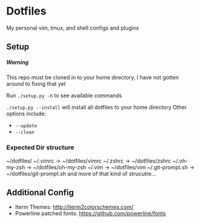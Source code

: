 # Dotfiles

My personal vim, tmux, and shell configs and plugins

## Setup

##### Warning
This repo must be cloned in to your home directory, I have not gotten around to fixing that yet

Run ```./setup.py -h``` to see available commands

```./setup.py --install``` will install all dotfiles to your home directory
Other options include:
* ```--update```
* ```--clean```

### Expected Dir structure
~/dotfiles/
~/.vimrc -> ~/dotfiles/vimrc
~/.zshrc -> ~/dotfiles/zshrc
~/.oh-my-zsh -> ~/dotfiles/oh-my-zsh
~/.vim -> ~/dotfiles/vim
~/.git-prompt.sh -> ~/dotfiles/git-prompt.sh
and more of that kind of strucutre...

## Additional Config
* Iterm Themes: http://iterm2colorschemes.com/
* Powerline patched fonts: https://github.com/powerline/fonts
